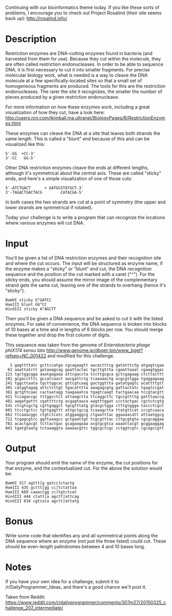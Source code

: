 Continuing with our bioinformatics theme today. If you like these sorts of problems, I encourage you to check out Project Rosalind (their site seems back up): http://rosalind.info/

# Description

Restriction enzymes are DNA-cutting enzymes found in bacteria (and harvested from them for use). Because they cut within the molecule, they are often called restriction endonucleases. In order to be able to sequence DNA, it is first necessary to cut it into smaller fragments. For precise molecular biology work, what is needed is a way to cleave the DNA molecule at a few specifically-located sites so that a small set of homogeneous fragments are produced. The tools for this are the restriction endonucleases. The rarer the site it recognizes, the smaller the number of pieces produced by a given restriction endonuclease.

For more information on how these enzymes work, including a great visualization of how they cut, have a look here: http://users.rcn.com/jkimball.ma.ultranet/BiologyPages/R/RestrictionEnzymes.html

These enzymes can cleave the DNA at a site that leaves both strands the same length. This is called a "blunt" end because of this and can be visualized like this:

	5'-GG  +CC-3'
	3'-CC   GG-5'

Other DNA restriction enzymes cleave the ends at different lengths, although it's symmetrical about the central axis. These are called "sticky" ends, and here's a simple visualization of one of those cuts:

	5'-ATCTGACT      + GATGCGTATGCT-3'
	3'-TAGACTGACTACG        CATACGA-5'
	
In both cases the two strands are cut at a point of symmetry (the upper and lower strands are symmetrical if rotated). 

Today your challenge is to write a program that can recognize the locations where various enzymes will cut DNA. 

# Input

You'll be given a list of DNA restriction enzymes and their recognition site and where the cut occurs. The input will be structured as enzyme name, if the enzyme makes a "sticky" or "blunt" end cut, the DNA recognition sequence and the position of the cut marked with a caret ("\^"). For the sticky ends, you should assume the mirror image of the complementary strand gets the same cut, leaving one of the strands to overhang (hence it's "sticky"). 

	BamHI sticky G^GATCC
	HaeIII blunt GG^CC
	HindIII sticky A^AGCTT

Then you'll be given a DNA sequence and be asked to cut it with the listed enzymes. For sake of convenience, the DNA sequence is broken into blocks of 10 bases at a time and in lengths of 6 blocks per row. You should merge these together and drop the first column of digits.

This sequence was taken from the genome of *Enterobacteria phage phiX174 sensu lato* http://www.genome.jp/dbget-bin/www_bget?refseq+NC_001422 and modified for this challenge. 

	  1 gagttttatc gcttccatga cgcagaagtt aacactttcg gatatttctg atgagtcgaa
	 61 aaattatctt gataaagcag gaattactac tgcttgttta cgaattaaat cgaagtggac
	121 tgctggcgga aaatgagaaa attcgaccta tccttgcgca gctcgagaag ctcttacttt
	181 gcgacctttc gccatcaact aacgattctg tcaaaaactg acgcgttgga tgaggagaag
	241 tggcttaata tgcttggcac gttcgtcaag gactggttta gatatgagtc acattttgtt
	301 catggtagag attctcttgt tgacatttta aaagagcgtg gattactatc tgagtccgat
	361 gctgttcaac cactaatagg taagaaatca tgagtcaagt tactgaacaa tccgtacgtt
	421 tccagaccgc tttggcctct attaagctta ttcaggcttc tgccgttttg gatttaaccg
	481 aagatgattt cgattttctg acgagtaaca aagtttggat ccctactgac cgctctcgtg
	541 ctcgtcgctg cgttgaggct tgcgtttatg gtacgctgga ctttgtggga taccctcgct
	601 ttcctgctcc tgttgagttt attgctgccg tcaaagctta ttatgttcat cccgtcaaca
	661 ttcaaacggc ctgtctcatc atggaaggcg ctgaatttac ggaaaacatt attaatggcg
	721 tcgagcgtcc ggttaaagcc gctgaattgt tcgcgtttac cttgcgtgta cgcgcaggaa
	781 acactgacgt tcttactgac gcagaagaaa acgtgcgtca aaaattacgt gcggaaggag
	841 tgatgtaatg tctaaaggta aaaaacgttc tggcgctcgc cctggtcgtc cgcagccgtt

# Output

Your program should emit the name of the enzyme, the cut positions for that enzyme, and the contextualized cut. For the above the solution would be:

	BamHI 517 agttt[g gatcc]ctactg
	HaeIII 435 gcttt[gg cc]tctattaa
	HaeIII 669 caaac[gg cc]tgtctcat
	HindIII 444 ctatt[a agctt]attcag
	HindIII 634 cgtca[a agctt]attatg
	
# Bonus

Write some code that identifies any and all symmetrical points along the DNA sequence where an enzyme (not just the three listed) could cut. These should be even-length palindromes between 4 and 10 bases long. 
	
# Notes

If you have your own idea for a challenge, submit it to /r/DailyProgrammer_Ideas, and there's a good chance we'll post it.

Taken from Reddit: https://www.reddit.com/r/dailyprogrammer/comments/307m27/20150325_challenge_207_intermediate/